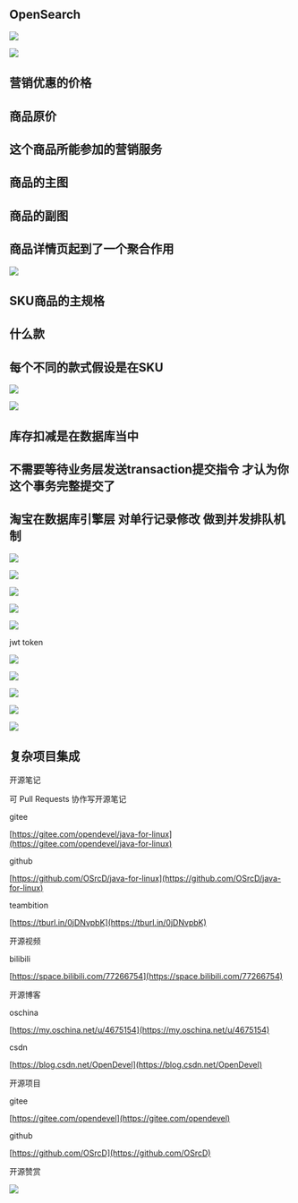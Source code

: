 

## OpenSearch

![](https://tcs.teambition.net/storage/3121bde2fea259217706c7207f28b1c9a4ba?Signature=eyJhbGciOiJIUzI1NiIsInR5cCI6IkpXVCJ9.eyJBcHBJRCI6IjU5Mzc3MGZmODM5NjMyMDAyZTAzNThmMSIsIl9hcHBJZCI6IjU5Mzc3MGZmODM5NjMyMDAyZTAzNThmMSIsIl9vcmdhbml6YXRpb25JZCI6IiIsImV4cCI6MTYxMjc5NjE2OCwiaWF0IjoxNjEyMTkxMzY4LCJyZXNvdXJjZSI6Ii9zdG9yYWdlLzMxMjFiZGUyZmVhMjU5MjE3NzA2YzcyMDdmMjhiMWM5YTRiYSJ9.hrwvf4N70_krm1_T1wGo-VrqJW2YvKqcxwdtoRZwr18&download=image.png "")

![](https://tcs.teambition.net/storage/3121e71e08d40fe606e8ef6183cf4df884d0?Signature=eyJhbGciOiJIUzI1NiIsInR5cCI6IkpXVCJ9.eyJBcHBJRCI6IjU5Mzc3MGZmODM5NjMyMDAyZTAzNThmMSIsIl9hcHBJZCI6IjU5Mzc3MGZmODM5NjMyMDAyZTAzNThmMSIsIl9vcmdhbml6YXRpb25JZCI6IiIsImV4cCI6MTYxMjc5NjE2OCwiaWF0IjoxNjEyMTkxMzY4LCJyZXNvdXJjZSI6Ii9zdG9yYWdlLzMxMjFlNzFlMDhkNDBmZTYwNmU4ZWY2MTgzY2Y0ZGY4ODRkMCJ9.ptB_NIt_KreVyu6HAawIQ89oLp3PrmR0caPHa7yB0BA&download=image.png "")

## 营销优惠的价格

## 商品原价

## 这个商品所能参加的营销服务

## 商品的主图 

## 商品的副图

## 商品详情页起到了一个聚合作用

![](https://tcs.teambition.net/storage/312126ae562e0c3d4799cca451b2db0822e9?Signature=eyJhbGciOiJIUzI1NiIsInR5cCI6IkpXVCJ9.eyJBcHBJRCI6IjU5Mzc3MGZmODM5NjMyMDAyZTAzNThmMSIsIl9hcHBJZCI6IjU5Mzc3MGZmODM5NjMyMDAyZTAzNThmMSIsIl9vcmdhbml6YXRpb25JZCI6IiIsImV4cCI6MTYxMjc5NjE2OCwiaWF0IjoxNjEyMTkxMzY4LCJyZXNvdXJjZSI6Ii9zdG9yYWdlLzMxMjEyNmFlNTYyZTBjM2Q0Nzk5Y2NhNDUxYjJkYjA4MjJlOSJ9.eQuEXxAXbabQlyqhlPjM05HKchOjOmONpT-mynuxODw&download=image.png "")

## SKU商品的主规格

## 什么款 

## 每个不同的款式假设是在SKU 

![](https://tcs.teambition.net/storage/3121c76cc34549ca77f74c04f7681221a7d8?Signature=eyJhbGciOiJIUzI1NiIsInR5cCI6IkpXVCJ9.eyJBcHBJRCI6IjU5Mzc3MGZmODM5NjMyMDAyZTAzNThmMSIsIl9hcHBJZCI6IjU5Mzc3MGZmODM5NjMyMDAyZTAzNThmMSIsIl9vcmdhbml6YXRpb25JZCI6IiIsImV4cCI6MTYxMjc5NjE2OCwiaWF0IjoxNjEyMTkxMzY4LCJyZXNvdXJjZSI6Ii9zdG9yYWdlLzMxMjFjNzZjYzM0NTQ5Y2E3N2Y3NGMwNGY3NjgxMjIxYTdkOCJ9.J8kSt_jSGMlAB2jrS5dGSO5KVODugiNqF7mUVf-0bBc&download=image.png "")

![](https://tcs.teambition.net/storage/3121b254b92159df65d9b330d7f68bd4648f?Signature=eyJhbGciOiJIUzI1NiIsInR5cCI6IkpXVCJ9.eyJBcHBJRCI6IjU5Mzc3MGZmODM5NjMyMDAyZTAzNThmMSIsIl9hcHBJZCI6IjU5Mzc3MGZmODM5NjMyMDAyZTAzNThmMSIsIl9vcmdhbml6YXRpb25JZCI6IiIsImV4cCI6MTYxMjc5NjE2OCwiaWF0IjoxNjEyMTkxMzY4LCJyZXNvdXJjZSI6Ii9zdG9yYWdlLzMxMjFiMjU0YjkyMTU5ZGY2NWQ5YjMzMGQ3ZjY4YmQ0NjQ4ZiJ9.N-yWlHGY2LC8x0-cTn1bxX1XOBjSe8GPEkKGcCha8Tg&download=image.png "")

## 库存扣减是在数据库当中

## 不需要等待业务层发送transaction提交指令 才认为你这个事务完整提交了

## 淘宝在数据库引擎层 对单行记录修改 做到并发排队机制

 

![](https://tcs.teambition.net/storage/3121d45c853bd3d59b13efbb4d64dc6c9df0?Signature=eyJhbGciOiJIUzI1NiIsInR5cCI6IkpXVCJ9.eyJBcHBJRCI6IjU5Mzc3MGZmODM5NjMyMDAyZTAzNThmMSIsIl9hcHBJZCI6IjU5Mzc3MGZmODM5NjMyMDAyZTAzNThmMSIsIl9vcmdhbml6YXRpb25JZCI6IiIsImV4cCI6MTYxMjc5NjE2OCwiaWF0IjoxNjEyMTkxMzY4LCJyZXNvdXJjZSI6Ii9zdG9yYWdlLzMxMjFkNDVjODUzYmQzZDU5YjEzZWZiYjRkNjRkYzZjOWRmMCJ9.kk2kUS5y6_TsRJZM9zPTPpakEjwJHuVKo3ssC83GfQE&download=image.png "")

![](https://tcs.teambition.net/storage/3121ef1f35276828a2fd290c12d20c4c529b?Signature=eyJhbGciOiJIUzI1NiIsInR5cCI6IkpXVCJ9.eyJBcHBJRCI6IjU5Mzc3MGZmODM5NjMyMDAyZTAzNThmMSIsIl9hcHBJZCI6IjU5Mzc3MGZmODM5NjMyMDAyZTAzNThmMSIsIl9vcmdhbml6YXRpb25JZCI6IiIsImV4cCI6MTYxMjc5NjE2OCwiaWF0IjoxNjEyMTkxMzY4LCJyZXNvdXJjZSI6Ii9zdG9yYWdlLzMxMjFlZjFmMzUyNzY4MjhhMmZkMjkwYzEyZDIwYzRjNTI5YiJ9.hZqRgPMshG6-JpkbUHFuMkPUZMMs5xidPuMXZ0SZGLY&download=image.png "")

![](https://tcs.teambition.net/storage/31218c26c4b970cab4d19d6125a2f5010ba8?Signature=eyJhbGciOiJIUzI1NiIsInR5cCI6IkpXVCJ9.eyJBcHBJRCI6IjU5Mzc3MGZmODM5NjMyMDAyZTAzNThmMSIsIl9hcHBJZCI6IjU5Mzc3MGZmODM5NjMyMDAyZTAzNThmMSIsIl9vcmdhbml6YXRpb25JZCI6IiIsImV4cCI6MTYxMjc5NjE2OCwiaWF0IjoxNjEyMTkxMzY4LCJyZXNvdXJjZSI6Ii9zdG9yYWdlLzMxMjE4YzI2YzRiOTcwY2FiNGQxOWQ2MTI1YTJmNTAxMGJhOCJ9.ubFLq0P4ZU2HtRNUeOpHbwBZbc7IfzvO8ZgFxanwKME&download=image.png "")

![](https://tcs.teambition.net/storage/3121a7497d8bf432617927ff1034c8169d7f?Signature=eyJhbGciOiJIUzI1NiIsInR5cCI6IkpXVCJ9.eyJBcHBJRCI6IjU5Mzc3MGZmODM5NjMyMDAyZTAzNThmMSIsIl9hcHBJZCI6IjU5Mzc3MGZmODM5NjMyMDAyZTAzNThmMSIsIl9vcmdhbml6YXRpb25JZCI6IiIsImV4cCI6MTYxMjc5NjE2OCwiaWF0IjoxNjEyMTkxMzY4LCJyZXNvdXJjZSI6Ii9zdG9yYWdlLzMxMjFhNzQ5N2Q4YmY0MzI2MTc5MjdmZjEwMzRjODE2OWQ3ZiJ9.he8HIQ7zZw_loj0ohc6gs00k3uUnCnrK9IeXYUEWp0M&download=image.png "")

![](https://tcs.teambition.net/storage/312197631307a22de5c3107b4725574bcc6f?Signature=eyJhbGciOiJIUzI1NiIsInR5cCI6IkpXVCJ9.eyJBcHBJRCI6IjU5Mzc3MGZmODM5NjMyMDAyZTAzNThmMSIsIl9hcHBJZCI6IjU5Mzc3MGZmODM5NjMyMDAyZTAzNThmMSIsIl9vcmdhbml6YXRpb25JZCI6IiIsImV4cCI6MTYxMjc5NjE2OCwiaWF0IjoxNjEyMTkxMzY4LCJyZXNvdXJjZSI6Ii9zdG9yYWdlLzMxMjE5NzYzMTMwN2EyMmRlNWMzMTA3YjQ3MjU1NzRiY2M2ZiJ9.DCZAm8CvmUA-aupcRi49ie904R87IIVvBXVCL-VDPL4&download=image.png "")

jwt token

![](https://tcs.teambition.net/storage/3121974dccffcf2d44becc2c9ca475ba349f?Signature=eyJhbGciOiJIUzI1NiIsInR5cCI6IkpXVCJ9.eyJBcHBJRCI6IjU5Mzc3MGZmODM5NjMyMDAyZTAzNThmMSIsIl9hcHBJZCI6IjU5Mzc3MGZmODM5NjMyMDAyZTAzNThmMSIsIl9vcmdhbml6YXRpb25JZCI6IiIsImV4cCI6MTYxMjc5NjE2OCwiaWF0IjoxNjEyMTkxMzY4LCJyZXNvdXJjZSI6Ii9zdG9yYWdlLzMxMjE5NzRkY2NmZmNmMmQ0NGJlY2MyYzljYTQ3NWJhMzQ5ZiJ9.F9IFVTncznoB95sjwlp-TozePdjly1h0njiChVyO2vQ&download=image.png "")

![](https://tcs.teambition.net/storage/31212f6db83b90a0a43c3709aa359502d4af?Signature=eyJhbGciOiJIUzI1NiIsInR5cCI6IkpXVCJ9.eyJBcHBJRCI6IjU5Mzc3MGZmODM5NjMyMDAyZTAzNThmMSIsIl9hcHBJZCI6IjU5Mzc3MGZmODM5NjMyMDAyZTAzNThmMSIsIl9vcmdhbml6YXRpb25JZCI6IiIsImV4cCI6MTYxMjc5NjE2OCwiaWF0IjoxNjEyMTkxMzY4LCJyZXNvdXJjZSI6Ii9zdG9yYWdlLzMxMjEyZjZkYjgzYjkwYTBhNDNjMzcwOWFhMzU5NTAyZDRhZiJ9.71KgPI8GZNUD3hNqqx949Le9aIn3DYqlOTJLacSjPWY&download=image.png "")

![](https://tcs.teambition.net/storage/3121f965944e40fe9c8b732531d4416f9fd3?Signature=eyJhbGciOiJIUzI1NiIsInR5cCI6IkpXVCJ9.eyJBcHBJRCI6IjU5Mzc3MGZmODM5NjMyMDAyZTAzNThmMSIsIl9hcHBJZCI6IjU5Mzc3MGZmODM5NjMyMDAyZTAzNThmMSIsIl9vcmdhbml6YXRpb25JZCI6IiIsImV4cCI6MTYxMjc5NjE2OCwiaWF0IjoxNjEyMTkxMzY4LCJyZXNvdXJjZSI6Ii9zdG9yYWdlLzMxMjFmOTY1OTQ0ZTQwZmU5YzhiNzMyNTMxZDQ0MTZmOWZkMyJ9.xzfrHFmIZHvzr1PCSMjXrIv_6YmdyvNLOTtc6XODC8I&download=image.png "")

![](https://tcs.teambition.net/storage/3121054ef16bb60e15b6339726bb1131f824?Signature=eyJhbGciOiJIUzI1NiIsInR5cCI6IkpXVCJ9.eyJBcHBJRCI6IjU5Mzc3MGZmODM5NjMyMDAyZTAzNThmMSIsIl9hcHBJZCI6IjU5Mzc3MGZmODM5NjMyMDAyZTAzNThmMSIsIl9vcmdhbml6YXRpb25JZCI6IiIsImV4cCI6MTYxMjc5NjE2OCwiaWF0IjoxNjEyMTkxMzY4LCJyZXNvdXJjZSI6Ii9zdG9yYWdlLzMxMjEwNTRlZjE2YmI2MGUxNWI2MzM5NzI2YmIxMTMxZjgyNCJ9.GMCazoVr0gMUnHk1JQ--IixtrGG1Nu2MOy1ss-w5-3I&download=image.png "")

![](https://tcs.teambition.net/storage/3121439e7e799dc1cd086d892bca33a50be3?Signature=eyJhbGciOiJIUzI1NiIsInR5cCI6IkpXVCJ9.eyJBcHBJRCI6IjU5Mzc3MGZmODM5NjMyMDAyZTAzNThmMSIsIl9hcHBJZCI6IjU5Mzc3MGZmODM5NjMyMDAyZTAzNThmMSIsIl9vcmdhbml6YXRpb25JZCI6IiIsImV4cCI6MTYxMjc5NjE2OCwiaWF0IjoxNjEyMTkxMzY4LCJyZXNvdXJjZSI6Ii9zdG9yYWdlLzMxMjE0MzllN2U3OTlkYzFjZDA4NmQ4OTJiY2EzM2E1MGJlMyJ9.X6_U2pre0zaoy8qp9WD8cwGilNv0cwtJ5cEXwkODhVQ&download=image.png "")

## 复杂项目集成







 







开源笔记

可 Pull Requests 协作写开源笔记

gitee

[https://gitee.com/opendevel/java-for-linux](https://gitee.com/opendevel/java-for-linux)

github

[https://github.com/OSrcD/java-for-linux](https://github.com/OSrcD/java-for-linux)

teambition

[https://tburl.in/0jDNvpbK](https://tburl.in/0jDNvpbK)

开源视频

bilibili

[https://space.bilibili.com/77266754](https://space.bilibili.com/77266754)

开源博客

oschina

[https://my.oschina.net/u/4675154](https://my.oschina.net/u/4675154)

csdn

[https://blog.csdn.net/OpenDevel](https://blog.csdn.net/OpenDevel)

开源项目

gitee

[https://gitee.com/opendevel](https://gitee.com/opendevel)

github

[https://github.com/OSrcD](https://github.com/OSrcD)

开源赞赏

![](https://tcs.teambition.net/storage/3121aed56e96d914e1046f3b498b493ce232?Signature=eyJhbGciOiJIUzI1NiIsInR5cCI6IkpXVCJ9.eyJBcHBJRCI6IjU5Mzc3MGZmODM5NjMyMDAyZTAzNThmMSIsIl9hcHBJZCI6IjU5Mzc3MGZmODM5NjMyMDAyZTAzNThmMSIsIl9vcmdhbml6YXRpb25JZCI6IiIsImV4cCI6MTYxMjc5NjE2OCwiaWF0IjoxNjEyMTkxMzY4LCJyZXNvdXJjZSI6Ii9zdG9yYWdlLzMxMjFhZWQ1NmU5NmQ5MTRlMTA0NmYzYjQ5OGI0OTNjZTIzMiJ9.uoljcucBnAmzQ0vKbBjRdQ9JqVfv95hwYcH7rFQsMps&download=image.png "")

